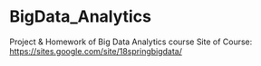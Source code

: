 # BigData_Analytics
Project &amp; Homework of Big Data Analytics course
Site of Course: https://sites.google.com/site/18springbigdata/
